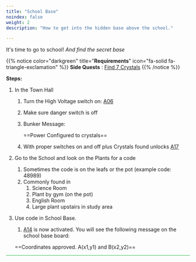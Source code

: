 ```yaml
---
title: "School Base"
noindex: false
weight: 2
description: "How to get into the hidden base above the school."

---
```


It's time to go to school! _And find the secret base_

{{% notice color="darkgreen" title="**Requirements**" icon="fa-solid fa-triangle-exclamation"  %}}
**Side Quests** : [Find 7 Crystals](/lore/quests/find_7_crystals)
{{% /notice %}}

**Steps:**

1. In the Town Hall
	1. Turn the High Voltage switch on: [A06](/casebook/light_panel#a06)
	1. Make sure danger switch is off
	1. Bunker Message: 
	
		==Power Configured to crystals==
	1. With proper switches on and off plus Crystals found unlocks [A17](/casebook/light_panel#a17)
2. Go to the School and look on the Plants for a code
	1. Sometimes the code is on the leafs or the pot (example code: 48989)
	2. Commonly found in
		1. Science Room
		2. Plant by gym (on the pot)
		3. English Room
		4. Large plant upstairs in study area
3. Use code in School Base.
	1. [A14](/casebook/light_panel#a14) is now activated. You will see the following message on the school base board:
	
	==Coordinates approved. A(x1,y1) and B(x2,y2)==
	


<hr style="background-color: #28b44c" size=8>
